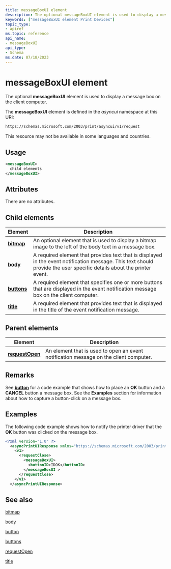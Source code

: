 ```yaml
---
title: messageBoxUI element
description: The optional messageBoxUI element is used to display a message box on the client computer.
keywords: ["messageBoxUI element Print Devices"]
topic_type:
- apiref
ms.topic: reference
api_name:
- messageBoxUI
api_type:
- Schema
ms.date: 07/18/2023
---
```


# messageBoxUI element

The optional **messageBoxUI** element is used to display a message box on the client computer.

The **messageBoxUI** element is defined in the *asyncui* namespace at this URI:

```xml
https://schemas.microsoft.com/2003/print/asyncui/v1/request
```

This resource may not be available in some languages and countries.

## Usage

```xml
<messageBoxUI>
  child elements
</messageBoxUI>
```

## Attributes

There are no attributes.

## Child elements

| Element | Description |
|--|--|
| [**bitmap**](bitmap.md) | An optional element that is used to display a bitmap image to the left of the body text in a message box. |
| [**body**](body.md) | A required element that provides text that is displayed in the event notification message. This text should provide the user specific details about the printer event. |
| [**buttons**](buttons.md) | A required element that specifies one or more buttons that are displayed in the event notification message box on the client computer. |
| [**title**](title.md) | A required element that provides text that is displayed in the title of the event notification message. |

## Parent elements

| Element | Description |
|--|--|
| [**requestOpen**](requestopen.md) | An element that is used to open an event notification message on the client computer. |

## Remarks

See [**button**](button.md) for a code example that shows how to place an **OK** button and a **CANCEL** button a message box. See the **Examples** section for information about how to capture a button-click on a message box.

## Examples

The following code example shows how to notify the printer driver that the **OK** button was clicked on the message box.

```xml
<?xml version="1.0" ?> 
  <asyncPrintUIResponse xmlns="https://schemas.microsoft.com/2003/print/asyncui/v1/response">
    <v1>
      <requestClose>
        <messageBoxUI>
          <buttonID>IDOK</buttonID>
        </messageBoxUI >
      </requestClose>
    </v1>
  </asyncPrintUIResponse>
```

## See also

[bitmap](bitmap.md)

[body](body.md)

[button](button.md)

[buttons](buttons.md)

[requestOpen](requestopen.md)

[title](title.md)
